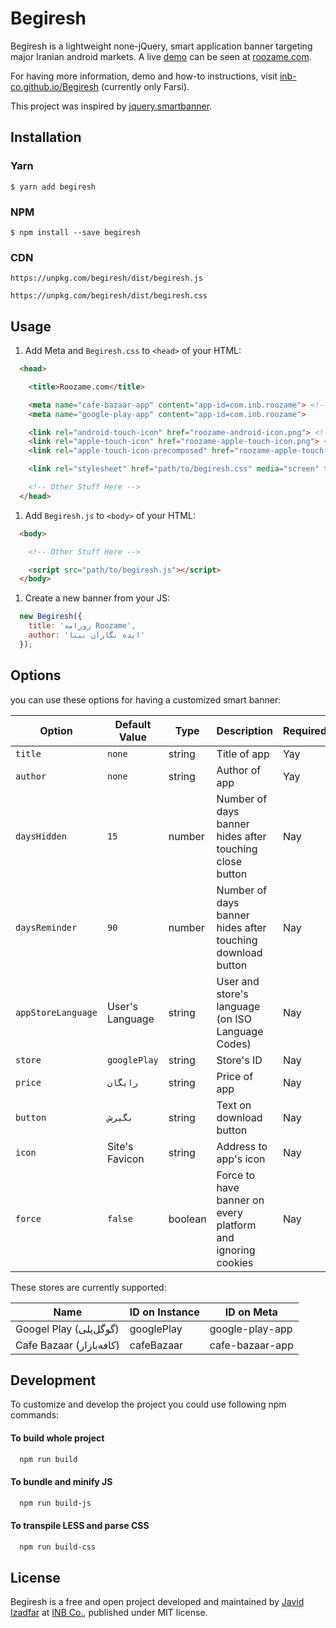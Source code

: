 # Begiresh

Begiresh is a lightweight none-jQuery,  smart application banner targeting major Iranian android markets. A live [demo](http://roozame.com/) can be seen at [roozame.com](http://roozame.com/).

For having more information, demo and how-to instructions, visit [inb-co.github.io/Begiresh](https://inb-co.github.io/Begiresh) (currently only Farsi).

This project was inspired by [jquery.smartbanner](https://github.com/jasny/jquery.smartbanner).

## Installation
### Yarn
`$ yarn add begiresh`

### NPM
`$ npm install --save begiresh`

### CDN
`https://unpkg.com/begiresh/dist/begiresh.js`

`https://unpkg.com/begiresh/dist/begiresh.css`


## Usage
1. Add Meta and `Begiresh.css` to `<head>` of your HTML:
```html
  <head>

    <title>Roozame.com</title>

    <meta name="cafe-bazaar-app" content="app-id=com.inb.roozame"> <!-- And/Or -->
    <meta name="google-play-app" content="app-id=com.inb.roozame">

    <link rel="android-touch-icon" href="roozame-android-icon.png"> <!-- And/Or -->
    <link rel="apple-touch-icon" href="roozame-apple-touch-icon.png"> <!-- And/Or -->
    <link rel="apple-touch-icon-precomposed" href="roozame-apple-touch-icon-precomposed.png">

    <link rel="stylesheet" href="path/to/begiresh.css" media="screen" title="Begiresh Smart Banner CSS">

    <!-- Other Stuff Here -->
  </head>
```

1. Add `Begiresh.js` to `<body>` of your HTML:
```html
  <body>

    <!-- Other Stuff Here -->

    <script src="path/to/begiresh.js"></script>
  </body>
```

1. Create a new banner from your JS:
```javascript
  new Begiresh({
    title: 'روزامه Roozame',
    author: 'ایده نگاران بینا'
  });
```

## Options
you can use these options for having a customized smart banner:

| Option | Default Value | Type | Description | Required |
| ------ | ------------- | ---- | ----------- | -------- |
| `title` | `none` | string | Title of app | Yay |
| `author` | `none` | string | Author of app | Yay |
| `daysHidden` | `15` | number | Number of days banner hides after touching close button | Nay |
| `daysReminder` | `90` | number | Number of days banner hides after touching download button | Nay |
| `appStoreLanguage` | User's Language | string | User and store's language (on ISO Language Codes) | Nay |
| `store` | `googlePlay` | string | Store's ID | Nay |
| `price` | `رایگان` | string | Price of app | Nay |
| `button` | `بگیرش` | string | Text on download button | Nay |
| `icon` | Site's Favicon | string | Address to app's icon | Nay |
| `force` | `false` | boolean | Force to have banner on every platform and ignoring cookies | Nay |

These stores are currently supported:

|  Name  | ID on Instance | ID on Meta |
| ------ | ------ | ------ |
| Googel Play (گوگل‌پلی) | googlePlay | google-play-app |
| Cafe Bazaar (کافه‌بازار) | cafeBazaar | cafe-bazaar-app |

## Development
To customize and develop the project you could use following npm commands:

#### To build whole project
```bash
  npm run build
```

#### To bundle and minify JS
```bash
  npm run build-js
```

#### To transpile LESS and parse CSS
```bash
  npm run build-css
```

## License
Begiresh is a free and open project developed and maintained by [Javid Izadfar](https://github.com/Javid-Izadfar) at [INB Co.](http://inb-co.com), published under MIT license.
